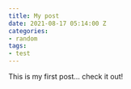 ```yaml
---
title: My post
date: 2021-08-17 05:14:00 Z
categories:
- random
tags:
- test
---
```


This is my first post... check it out!